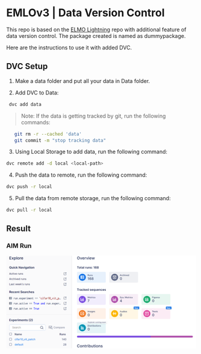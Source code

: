 # EMLOv3 | Data Version Control


This repo is based on the [ELMO Lightning](https://github.com/Shreyans92/ELMO_lightening) repo with additional feature of data version control. The package created is named as dummypackage.

Here are the instructions to use it with added DVC.

## DVC Setup

1. Make a data folder and put all your data in Data folder.

2. Add DVC to Data:

```bash
 dvc add data
```
> Note: If the data is getting tracked by git, run the following commands:
```bash
   git rm -r --cached 'data'
   git commit -m "stop tracking data"
```

3. Using Local Storage to add data, run the following command:

```bash
dvc remote add -d local <local-path>
```

4. Push the data to remote, run the following command:

```bash
dvc push -r local
```

5. Pull the data from remote storage, run the following command:

```bash
dvc pull -r local
```
## Result

### AIM Run
![Patch Size multi runs](aim-run.png)
